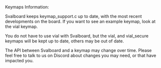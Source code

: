 Keymaps Information:

Svalboard keeps keymap_support.c up to date, with the most recent developments
on the board.  If you want to see an example keymap, look at the vial keymap.

You do not have to use vial with Svalboard, but the vial, and vial_secure
keymaps will be kept up to date, others may be out of date.

The API between Svalboard and a keymap may change over time.  Please feel
free to talk to us on Discord about changes you may need, or that have
impacted you.